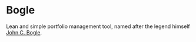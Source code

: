 # Bogle

Lean and simple portfolio management tool, named after the legend himself [John C. Bogle](https://en.wikipedia.org/wiki/John_C._Bogle).
